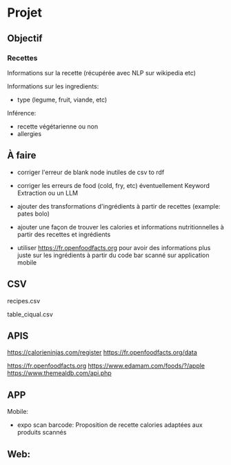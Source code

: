 # Projet 

## Objectif

###  Recettes

Informations sur la recette (récupérée avec NLP sur wikipedia etc)

Informations sur les ingredients:
- type (legume, fruit, viande, etc)

Inférence:
- recette végétarienne ou non
- allergies


## À faire

- corriger l'erreur de blank node inutiles de csv to rdf
- corriger les erreurs de food (cold, fry, etc) éventuellement Keyword Extraction ou un LLM
- ajouter des transformations d'ingrédients à partir de recettes (example: pates bolo)

- ajouter une façon de trouver les calories et informations nutritionnelles à partir des recettes et ingrédients


- utiliser https://fr.openfoodfacts.org pour avoir des informations plus juste sur les ingrédients à partir du code bar scanné sur application mobile


## CSV

recipes.csv

table_ciqual.csv

## APIS

https://calorieninjas.com/register
https://fr.openfoodfacts.org/data

https://fr.openfoodfacts.org
https://www.edamam.com/foods/?/apple
https://www.themealdb.com/api.php

## APP

Mobile:
- expo scan barcode:
Proposition de recette
calories adaptées aux produits scannés

Web:
- 
